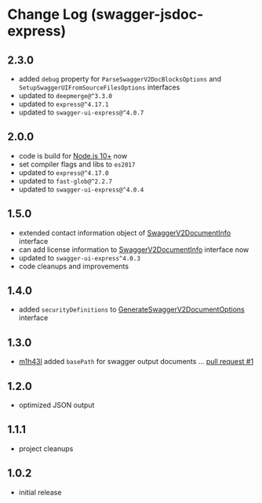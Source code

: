 # Change Log (swagger-jsdoc-express)

## 2.3.0

* added `debug` property for `ParseSwaggerV2DocBlocksOptions` and `SetupSwaggerUIFromSourceFilesOptions` interfaces
* updated to `deepmerge@^3.3.0`
* updated to `express@^4.17.1`
* updated to `swagger-ui-express@^4.0.7`

## 2.0.0

* code is build for [Node.js 10+](https://nodejs.org/dist/latest-v10.x/docs/api/) now
* set compiler flags and libs to `es2017`
* updated to `express@^4.17.0`
* updated to `fast-glob@^2.2.7`
* updated to `swagger-ui-express@^4.0.4`

## 1.5.0

* extended contact information object of [SwaggerV2DocumentInfo](https://egodigital.github.io/swagger-jsdoc-express/interfaces/_generate_.swaggerv2document.html) interface
* can add license information to [SwaggerV2DocumentInfo](https://egodigital.github.io/swagger-jsdoc-express/interfaces/_generate_.swaggerv2document.html) interface now
* updated to `swagger-ui-express^4.0.3`
* code cleanups and improvements

## 1.4.0

* added `securityDefinitions` to [GenerateSwaggerV2DocumentOptions](https://egodigital.github.io/swagger-jsdoc-express/interfaces/_generate_.generateswaggerv2documentoptions.html) interface

## 1.3.0

* [m1h43l](https://github.com/m1h43l) added `basePath` for swagger output documents ... [pull request #1](https://github.com/egodigital/swagger-jsdoc-express/pull/1)

## 1.2.0

* optimized JSON output

## 1.1.1

* project cleanups

## 1.0.2

* initial release
